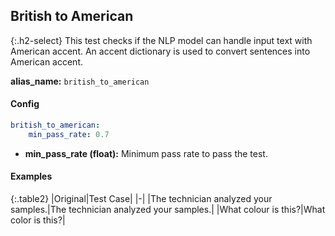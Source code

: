 
## British to American

<div class="main-docs" markdown="1"><div class="h3-box" markdown="1">

{:.h2-select}
This test checks if the NLP model can handle input text with American accent. An accent dictionary is used to convert sentences into American accent.

**alias_name:** `british_to_american`

</div><div class="h3-box" markdown="1">

#### Config
```yaml
british_to_american:
    min_pass_rate: 0.7
```

- **min_pass_rate (float):** Minimum pass rate to pass the test.

#### Examples

{:.table2}
|Original|Test Case|
|-|
|The technician analyzed your samples.|The technician analyzed your samples.|
|What colour is this?|What color is this?|


</div></div>